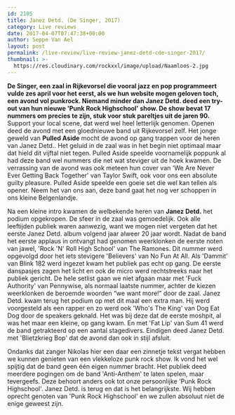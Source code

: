```yaml
---
id: 2105
title: Janez Detd. (De Singer, 2017)
category: Live reviews
date: 2017-04-07T07:47:38+00:00
author: Seppe Van Ael
layout: post
permalink: /live-review/live-review-janez-detd-cde-singer-2017/
thumbnail: >-
  https://res.cloudinary.com/rockxxl/image/upload/Naamloos-2.jpg
---
```

**De Singer, een zaal in Rijkevorsel die vooral jazz en pop programmeert vulde zes april voor het eerst, als we hun website mogen geloven toch, een avond vol punkrock. Niemand minder dan Janez Detd. deed een try-out van hun nieuwe 'Punk Rock Highschool' show. De show bevat 17 nummers om precies te zijn, stuk voor stuk pareltjes uit de jaren 90.**
Support your local scene, dat werd wel heel letterlijk genomen. Openen deed de avond met een gloednieuwe band uit Rijkevorsel zelf. Het jonge geweld van **Pulled Aside** mocht de avond op gang trappen voor de heren van Janez Detd.. Het geluid in de zaal was in het begin niet optimaal maar dat hield dit vijftal niet tegen. Pulled Aside speelde voornamelijk poppunk al had deze band wel nummers die net wat steviger uit de hoek kwamen. De verrassing van de avond was ook meteen hun cover van 'We Are Never Ever Getting Back Together' van Taylor Swift, ook voor ons een absolute guilty pleasure. Pulled Aside speelde een goeie set die wel kan tellen als opener. Neem het van ons aan, deze band gaat het nog ver schoppen in ons kleine Belgenlandje.

Na een kleine intro kwamen de welbekende heren van **Janez Detd.** het podium opgekropen. De sfeer in de zaal was gemoedelijk. Ook alle leeftijden publiek waren aanwezig, want we mogen niet vergeten dat het eerste Janez Detd. album volgend jaar alweer 20 jaar wordt. Nadat de band het eerste applaus in ontvangt had genomen weerklonken de eerste noten van jawel, 'Rock 'N' Roll High School' van The Ramones. Dit nummer werd opgevolgd door het iets stevigere 'Believers' van No Fun At All. Als 'Dammit' van Blink 182 werd ingezet kwam het publiek pas echt op gang. De eerste danspasjes zagen het licht en ook de micro werd rechtstreeks naar het publiek gericht. De hele setlist gaan we niet afgaan maar met 'Fuck Authority' van Pennywise, als normaal laatste nummer, achter de kiezen weerklonken de beroemde woorden &#8220;we want more!&#8221; door de zaal. Janez Detd. kwam terug het podium op met dit maal een extra man. Hij werd voorgesteld als een rapper en zo werd ook 'Who's The King' van Dog Eat Dog door de speakers geknald. Het was bij deze dat de eerste moshpit, al was het maar een kleine, op gang kwam. En met 'Fat Lip' van Sum 41 werd de band getrakteerd op een aantal stagedivers. Eindigen deed Janez Detd. met 'Blietzkrieg Bop' dat de avond dan ook in stijl afsluit.

Ondanks dat zanger Nikolas hier een daar een zinnetje tekst vergat hebben we kunnen genieten van een vlekkeloze punk rock show. Ik vond het wel spijtig dat de band geen één eigen nummer bracht. Het publiek deed meerdere pogingen om de band 'Anti-Anthem' te laten spelen, maar tevergeefs. Deze behoort anders ook tot onze persoonlijke 'Punk Rock Highschool'. Janez Detd. is terug en dat is het belangrijkste. Wij hebben oprecht genoten van 'Punk Rock Highschool' en we zullen absoluut niet de enige geweest zijn.

